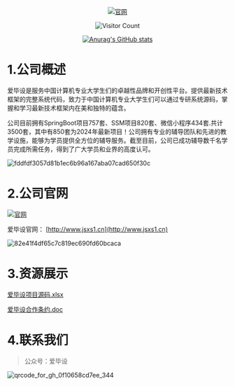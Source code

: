 
<div id="title" align=center>



[![官网](https://img.shields.io/badge/%E5%AE%98%E7%BD%91-%E7%88%B1%E6%AF%95%E8%AE%BE%E5%AE%98%E7%BD%91-yello)](http://jsxs1.cn)

![Visitor Count](https://profile-counter.glitch.me/hjsdjko/count.svg)

[github-sub-title:img]: https://readme-typing-svg.herokuapp.com?font=Segoe+Script&center=true&lines=hjsdjko

[![Anurag's GitHub stats](https://github-readme-stats.vercel.app/api?username=hjsdjko&show_icons=true&theme=tokyonight)](http://jsxs1.cn)

</div>





#  1.公司概述

爱毕设是服务中国计算机专业大学生们的卓越性品牌和开创性平台。提供最新技术框架的完整系统代码，致力于中国计算机专业大学生们可以通过专研系统源码，掌握和学习最新技术框架内在美和独特的蕴含。

公司目前拥有SpringBoot项目757套、SSM项目820套、微信小程序434套.共计3500套，其中有850套为2024年最新项目！公司拥有专业的辅导团队和先进的教学设施，能够为学员提供全方位的辅导服务。截至目前，公司已成功辅导数千名学员完成所需任务，得到了广大学员和业界的高度认可。

![fddfdf3057d81b1ec6b96a167aba07cad650f30c](https://github.com/user-attachments/assets/012ad31f-2f9c-4507-ae8a-9ac0f8f96fcc)


# 2.公司官网

[![官网](https://img.shields.io/badge/%E5%AE%98%E7%BD%91-%E7%88%B1%E6%AF%95%E8%AE%BE%E5%AE%98%E7%BD%91-yello)](http://jsxs1.cn)

爱毕设官网： [http://www.jsxs1.cn](http://www.jsxs1.cn)

![82e41f4df65c7c819ec690fd60bcaca](https://github.com/user-attachments/assets/e035d080-b35d-4137-8967-88d1b58ecaad)


# 3.资源展示

[爱毕设项目源码.xlsx](https://github.com/hjsdjko/hjsdjko/blob/main/-%20%E9%A1%B9%E7%9B%AE%E6%BA%90%E7%A0%81-VX%EF%BC%9Aaibishei%20.xlsx)

[爱毕设合作条约.doc](https://github.com/hjsdjko/hjsdjko/blob/main/%E3%80%8A%E7%88%B1%E6%AF%95%E8%AE%BE%E3%80%8B%E5%90%88%E4%BD%9C%E6%9D%A1%E7%BA%A6.doc)


# 4.联系我们



> 公众号：爱毕设

![qrcode_for_gh_0f10658cd7ee_344](https://github.com/hjsdjko/hjsdjko/assets/120558513/bc017141-7d0c-46c6-a013-62ef6720e606)








